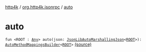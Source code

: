 [http4k](../index.md) / [org.http4k.jsonrpc](index.md) / [auto](./auto.md)

# auto

`fun <ROOT : `[`Any`](https://kotlinlang.org/api/latest/jvm/stdlib/kotlin/-any/index.html)`> auto(json: `[`JsonLibAutoMarshallingJson`](../org.http4k.format/-json-lib-auto-marshalling-json/index.md)`<`[`ROOT`](auto.md#ROOT)`>): `[`AutoMethodMappingsBuilder`](-auto-method-mappings-builder/index.md)`<`[`ROOT`](auto.md#ROOT)`>` [(source)](https://github.com/http4k/http4k/blob/master/http4k-jsonrpc/src/main/kotlin/org/http4k/jsonrpc/extensions.kt#L28)